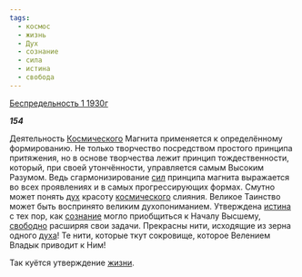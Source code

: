 ```yaml
---
tags:
  - космос
  - жизнь
  - Дух
  - сознание
  - сила
  - истина
  - свобода
---
```

[Беспредельность 1 1930г](https://127.0.0.1:4002/agni/1930)

___154___

Деятельность [Космического](../../../tags/#космос) Магнита применяется к определённому формированию. Не только творчество посредством простого принципа притяжения, но в основе творчества лежит принцип тождественности, который, при своей утончённости, управляется самым Высоким Разумом. Ведь сгармонизирование [сил](../../../tags/#сила) принципа магнита выражается во всех проявлениях и в самых прогрессирующих формах. Смутно может понять [дух](../../../tags/#Дух) красоту [космического](../../../tags/#космос) слияния. Великое Таинство может быть воспринято великим духопониманием. Утверждена [истина](../../../tags/#истина) с тех пор, как [сознание](../../../tags/#сознание) могло приобщиться к Началу Высшему, [свободно](../../../tags/#свобода) расширяя свои задачи. Прекрасны нити, исходящие из зерна одного [духа](../../../tags/#Дух)! Те нити, которые ткут сокровище, которое Велением Владык приводит к Ним!   

Так куётся утверждение [жизни](../../../tags/#жизнь).